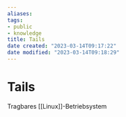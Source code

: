 ```yaml
---
aliases: 
tags: 
- public
- knowledge
title: Tails
date created: "2023-03-14T09:17:22"
date modified: "2023-03-14T09:18:29"
---
```


# Tails

Tragbares [[Linux]]-Betriebsystem
